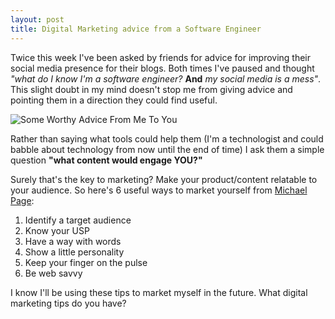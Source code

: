 ```yaml
---
layout: post
title: Digital Marketing advice from a Software Engineer
---
```

Twice this week I've been asked by friends for advice for improving their social media presence for their blogs. Both times I've paused and thought *"what do I know I'm a software engineer?* **And** *my social media is a mess"*. This slight doubt in my mind doesn't stop me from giving advice and pointing them in a direction they could find useful.

![Some Worthy Advice From Me To You](http://jakevanderark.files.wordpress.com/2012/08/w-c-fields.png)

Rather than saying what tools could help them (I'm a technologist and could babble about technology from now until the end of time) I ask them a simple question **"what content would engage YOU?"**

Surely that's the key to marketing? Make your product/content relatable to your audience. So here's 6 useful ways to market yourself from [Michael Page](http://www.michaelpage.ae/career-centre/job-search-advice/six-great-ways-market-yourself):


1.  Identify a target audience
2.  Know your USP
3.  Have a way with words
4.  Show a little personality
5.  Keep your finger on the pulse
6.  Be web savvy


I know I'll be using these tips to market myself in the future. What digital marketing tips do you have?
